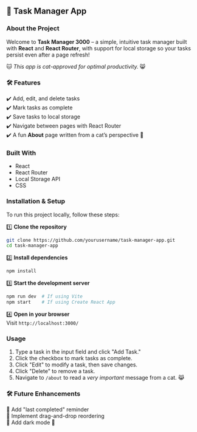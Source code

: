 ## 🐾 **Task Manager App**   

### **About the Project**  
Welcome to **Task Manager 3000** – a simple, intuitive task manager built with **React** and **React Router**, with support for local storage so your tasks persist even after a page refresh!  

🐱 *This app is cat-approved for optimal productivity.* 😸  

### 🛠 **Features**  
✔️ Add, edit, and delete tasks   
✔️ Mark tasks as complete  
✔️ Save tasks to local storage   
✔️ Navigate between pages with React Router   
✔️ A fun **About** page written from a cat’s perspective 🐾  

### **Built With**  
- React  
- React Router  
- Local Storage API  
- CSS  

### **Installation & Setup**  
To run this project locally, follow these steps:  

1️⃣ **Clone the repository**  
```sh
git clone https://github.com/yourusername/task-manager-app.git
cd task-manager-app
```

2️⃣ **Install dependencies**  
```sh
npm install
```

3️⃣ **Start the development server**  
```sh
npm run dev  # If using Vite
npm start    # If using Create React App
```

4️⃣ **Open in your browser**  
Visit `http://localhost:3000/`  

### **Usage**  
1. Type a task in the input field and click "Add Task."  
2. Click the checkbox to mark tasks as complete.  
3. Click "Edit" to modify a task, then save changes.  
4. Click "Delete" to remove a task.  
5. Navigate to `/about` to read a *very important* message from a cat. 😹  

### 🛠 **Future Enhancements**  
🔹 Add "last completed" reminder  
🔹 Implement drag-and-drop reordering  
🔹 Add dark mode 🌙  

